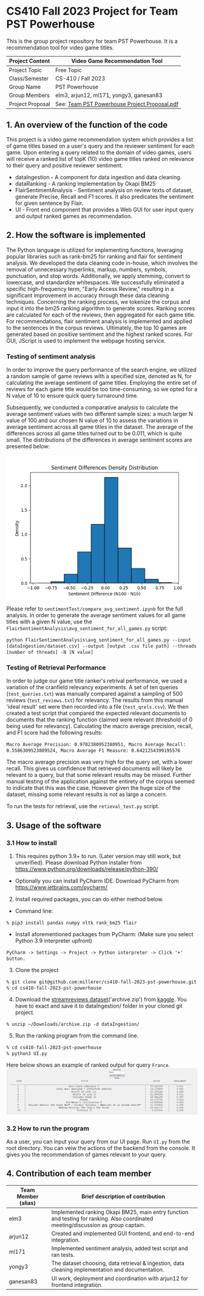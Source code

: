 # CS410 Fall 2023 Project for Team PST Powerhouse
This is the group project repository for team PST Powerhouse. It is a recommendation tool for video game titles.

| Project Content  | Video Game Recommendation Tool                                                                                                                                         |
|------------------|------------------------------------------------------------------------------------------------------------------------------------------------------------------------|
| Project Topic    | Free Topic                                                                                                                                                             |
| Class/Semester   | CS-410 / Fall 2023                                                                                                                                                     |
| Group Name       | PST Powerhouse                                                                                                                                                         |
| Group Members    | elm3, arjun12, ml171, yongy3, ganesan83                                                                                                                                |
| Project Proposal | See: [Team PST Powerhouse Project Proposal.pdf](https://github.com/millerer/cs410-fall-2023-pst-powerhouse/blob/main/Team%20PST%20Powerhouse%20Project%20Proposal.pdf) |

## 1. An overview of the function of the code
This project is a video game recommendation system which provides a list of game titles based on a user's query and the reviewer sentiment for each game.
Upon entering a query related to the domain of video games, users will receive a ranked list of topK (10) video game titles ranked on relevance to their query and positive reviewer sentiment.
* dataIngestion - A component for data ingestion and data cleaning.
* dataRanking - A ranking implementation by Okapi BM25
* FlairSentimentAnalysis - Sentiment analysis on review texts of dataset, generate Precise, Recall and F1 scores. It also predicates the sentiment for given sentence by Flair. 
* UI - Front end component that provides a Web GUI for user input query and output ranked games as recommendation.
## 2. How the software is implemented
The Python language is utilized for implementing functions, leveraging popular libraries such as rank-bm25 for ranking and flair for sentiment analysis. 
We developed the data cleaning code in-house, which involves the removal of unnecessary hyperlinks, markup, numbers, symbols, punctuation, and stop words. 
Additionally, we apply stemming, convert to lowercase, and standardize whitespaces. We successfully eliminated a specific high-frequency term, "Early Access Review," 
resulting in a significant improvement in accuracy through these data cleaning techniques.
Concerning the ranking process, we tokenize the corpus and input it into the bm25 ranking algorithm to generate scores. Ranking scores are calculated for each of the reviews, then aggregated for each game title.
For recommendations, flair sentiment analysis is implemented and applied to the sentences in the corpus reviews. Ultimately, the top 10 games are generated based on positive sentiment and the highest ranked scores.
For GUI, JScript is used to implement the webpage hosting service.

### Testing of sentiment analysis
In order to improve the query performance of the search engine, we utilized a random sample of game reviews with a specified size, denoted as N, for calculating the average sentiment of game titles. Employing the entire set of reviews for each game title would be too time-consuming, so we opted for a N value of 10 to ensure quick query turnaround time. 

Subsequently, we conducted a comparative analysis to calculate the average sentiment values with two different sample sizes: a much larger N value of 100 and our chosen N value of 10 to assess the variations in average sentiment across all game titles in the dataset. The average of the differences across all game titles turned out to be 0.011, which is quite small. The distributions of the differences in average sentiment scores are presented below:

![Sentiment Differences Histogram](/FlairSentimentAnalysis/output/N100-N10_sentiment_distributions.png)

Please refer to `sentimentTest/compare_avg_sentiment.ipynb` for the full analysis. In order to generate the average sentiment values for all game titles with a given N value, use the `FlairSentimentAnalysis\avg_sentiment_for_all_games.py` script:

~~~~
python FlairSentimentAnalysis\avg_sentiment_for_all_games.py --input [dataIngestion/dataset.csv] --output [output .csv file path] --threads [number of threads] -N [N value]
~~~~

### Testing of Retrieval Performance
In order to judge our game title ranker's retrival performance, we used a variation of the cranfield relevancy experiments. A set of ten queries (`test_queries.txt`) was manually compared against a sampling of 500 reviews (`test_reviews.txt`) for relevancy. The results from this manual 'ideal result' set were then recorded into a file (`test_qrels.csv`). We then created a test script that compared the expected relevant documents to documents that the ranking function claimed were relevant (threshold of 0 being used for relevancy). Calculating the macro average precision, recall, and F1 score had the following results:
```
Macro Average Precision: 0.9702380952380951, Macro Average Recall: 0.5586309523809524, Macro Average F1 Measure: 0.6421254399195576
```
The macro average precision was very high for the query set, with a lower recall. This gives us confidence that retrieved documents will likely be relevant to a query, but that some relevant results may be missed. Further manual testing of the application against the entirety of the corpus seemed to indicate that this was the case. However given the huge size of the dataset, missing some relevant results is not as large a concern.

To run the tests for retrieval, use the `retieval_test.py` script.

## 3. Usage of the software
### 3.1 How to install
1. This requires python 3.9+ to run. (Later version may still work, but unverified). Please download Python installer from https://www.python.org/downloads/release/python-390/
* Optionally you can install PyCharm IDE. Download PyCharm from https://www.jetbrains.com/pycharm/
2. Install required packages, you can do either method below.
  * Command line: 
~~~~
% pip3 install pandas numpy nltk rank_bm25 flair
~~~~
  * Install aforementioned packages from PyCharm: (Make sure you select Python 3.9 interpreter upfront)
~~~~
PyCharm -> Settings -> Project -> Python interpreter -> Click '+' button. 
~~~~
3. Clone the project 
~~~~
% git clone git@github.com:millerer/cs410-fall-2023-pst-powerhouse.git
% cd cs410-fall-2023-pst-powerhouse
~~~~
4. Download the [streamreviews dataset](https://www.kaggle.com/datasets/andrewmvd/steam-reviews/)('archive.zip') from [kaggle](https://www.kaggle.com/datasets/andrewmvd/steam-reviews/). 
You have to exact and save it to dataIngestion/ folder in your cloned git project.
````
% unzip ~/Downloads/archive.zip -d dataIngestion/
````
5. Run the ranking program from the command line.
````
% cd cs410-fall-2023-pst-powerhouse
% python3 UI.py
````
Here below shows an example of ranked output for query `France`.
![Example Query Results](/ui_example.jpg)

### 3.2 How to run the program
As a user, you can input your query from our UI page. Run `UI.py` from the root directory. You can veiw the actions of the backend from the console. 
It gives you the recommendation of games relevant to your query.

## 4. Contribution of each team member

| Team Member (alias) | Brief description of contribution                                                                                                  |
|---------------------|------------------------------------------------------------------------------------------------------------------------------------|
| elm3                | Implemented ranking Okapi BM25, main entry function and testing for ranking. Also coordinated meeting/discussion as group captain. |
| arjun12             | Created and implemented GUI frontend, and end-to-end integration.                                                                  |
| ml171               | Implemented sentiment analysis, added test script and ran tests.                                                                   |
| yongy3              | The dataset choosing, data retrieval & ingestion, data cleaning implementation and documentation.                                  |
| ganesan83           | UI work, deployment and coordination with arjun12 for frontend integration.                                                        |


